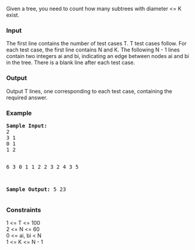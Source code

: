 <p>
Given a tree, you need to count how many subtrees with diameter &lt;= K exist. 
</p>

<h3>Input</h3>
<p>
The first line contains the number of test cases T. 
T test cases follow. For each test case, the first line contains N and K. 
The following N - 1 lines contain two integers ai and bi, 
indicating an edge between nodes ai and bi in the tree. 
There is a blank line after each test case. 
</p>

<h3>Output</h3>
<p>
Output T lines, one corresponding to each test case, containing the required answer.
</p>

<h3>Example</h3>
<pre><strong>Sample Input:</strong>
2
3 1
0 1
1 2

6 3
0 1
1 2
2 3
2 4
3 5

<strong>Sample Output:</strong>
5
23</pre>

<h3>Constraints</h3>
<p>
1 &lt;= T &lt;= 100 <br>
2 &lt;= N &lt;= 60<br>
0 &lt;= ai, bi &lt; N <br>
1 &lt;= K &lt;= N - 1</p>